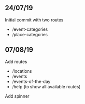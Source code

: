 ## 24/07/19
Initial commit with two routes
* /event-categories
* /place-categories

## 07/08/19
Add routes
* /locations
* /events
* /events-of-the-day
* /help (to show all available routes)

Add spinner